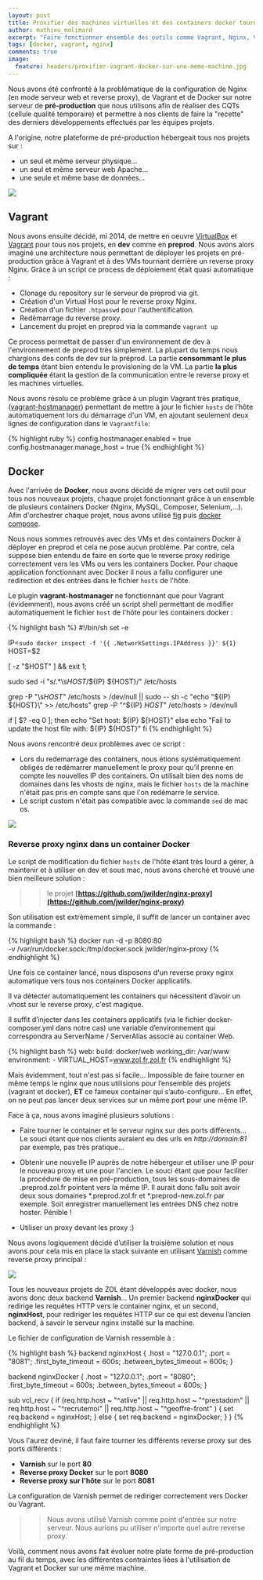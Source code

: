 ```yaml
---
layout: post
title: Proxifier des machines virtuelles et des containers docker tournant sur la même machine physique
author: mathieu_molimard
excerpt: "Faire fonctionner ensemble des outils comme Vagrant, Nginx, VirtualBox ou encore Docker (et ses containers) sur une même machine, n'est pas toujours facile. Découvrez l'architecture de notre serveur de pré-production et notre utilisation de ces outils."
tags: [docker, vagrant, nginx]
comments: true
image:
  feature: headers/proxifier-vagrant-docker-sur-une-meme-machine.jpg
---
```


Nous avons été confronté à la problématique de la configuration de Nginx (en mode serveur web et reverse proxy), de Vagrant et de Docker
sur notre serveur de **pré-production** que nous utilisons afin de réaliser des CQTs (cellule qualité temporaire) et permettre à nos clients
de faire la "recette" des derniers développements effectués par les équipes projets.

A l'origine, notre plateforme de pré-production hébergeait tous nos projets sur :

* un seul et même serveur physique...
* un seul et même serveur web Apache...
* une seule et même base de données...

<img src="/images/docker-vagrant-1.svg">

## Vagrant

Nous avons ensuite décidé, mi 2014, de mettre en oeuvre [VirtualBox](https://www.virtualbox.org/) et [Vagrant](https://www.vagrantup.com/)
pour tous nos projets, en **dev** comme en **preprod**. Nous avons alors imaginé une architecture nous permettant de déployer les projets
en pré-production grâce à Vagrant et à des VMs tournant derrière un reverse proxy Nginx.
Grâce à un script ce process de déploiement était quasi automatique :

* Clonage du repository sur le serveur de preprod via git.
* Création d'un Virtual Host pour le reverse proxy Nginx.
* Création d'un fichier `.htpasswd` pour l'authentification.
* Redémarrage du reverse proxy.
* Lancement du projet en preprod via la commande `vagrant up`

Ce process permettait de passer d'un environnement de dev à l'environnement de preprod très simplement. La plupart du temps nous chargions des confs de dev sur la préprod.
La partie **consommant le plus de temps** étant bien entendu le provisioning de la VM.
La partie **la plus compliquée** étant la gestion de la communication entre le reverse proxy et les machines virtuelles.

Nous avons résolu ce problème grâce à un plugin Vagrant très pratique, ([vagrant-hostmanager](https://github.com/smdahlen/vagrant-hostmanager))
permettant de mettre à jour le fichier `hosts` de l’hôte automatiquement lors du démarrage d'un VM, en ajoutant seulement deux lignes de configuration dans le `Vagrantfile`:

{% highlight ruby %}
config.hostmanager.enabled = true
config.hostmanager.manage_host = true
{% endhighlight %}

## Docker

Avec l'arrivée de **Docker**, nous avons décidé de migrer vers cet outil pour tous nos nouveaux projets,
chaque projet fonctionnant grâce à un ensemble de plusieurs containers Docker (Nginx, MySQL, Composer, Selenium,...).
Afin d'orchestrer chaque projet, nous avons utilisé [fig](http://www.fig.sh/) puis [docker compose](https://docs.docker.com/compose/).

Nous nous sommes retrouvés avec des VMs et des containers Docker à déployer en preprod et cela ne pose aucun problème.
Par contre, cela suppose bien entendu de faire en sorte que le reverse proxy redirige correctement vers les VMs ou vers les containers Docker.
Pour chaque application fonctionnant avec Docker il nous a fallu configurer une redirection et des entrées dans le fichier `hosts` de l'hôte.

Le plugin **vagrant-hostmanager** ne fonctionnant que pour Vagrant (évidemment),
nous avons créé un script shell permettant de modifier automatiquement le fichier `host` de l'hôte pour les containers docker :


{% highlight bash %}
#!/bin/sh
set -e

IP=`sudo docker inspect -f '{{ .NetworkSettings.IPAddress }}' ${1}`
HOST=$2

[ -z "$HOST" ] && exit 1;

sudo sed -i "s/.*\s${HOST}$/${IP} ${HOST}/" /etc/hosts

grep -P "\s${HOST}$" /etc/hosts > /dev/null || sudo -- sh -c "echo \"${IP} ${HOST}\" >> /etc/hosts"
grep -P "^${IP} ${HOST}$" /etc/hosts > /dev/null

if [ $? -eq 0 ]; then
    echo "Set host: ${IP} ${HOST}"
else
    echo "Fail to update the host file with: ${IP} ${HOST}"
fi
{% endhighlight %}

Nous avons rencontré deux problèmes avec ce script :

* Lors du redemarrage des containers, nous étions systématiquement obligés de redémarrer manuellement le proxy pour qu’il prenne en compte les nouvelles IP des containers. On utilisait bien des noms de domaines dans les vhosts de nginx, mais le fichier `hosts` de la machine n'était pas pris en compte sans que l'on redémarre le service.
* Le script custom n'était pas compatible avec la commande `sed` de mac os.

<img src="/images/docker-vagrant-2.svg">

### Reverse proxy nginx dans un container Docker

Le script de modification du fichier `hosts` de l'hôte étant très lourd a gérer, à maintenir et à utiliser en dev et sous mac,
nous avons cherché et trouvé une bien meilleure solution :

>> le projet **[https://github.com/jwilder/nginx-proxy](https://github.com/jwilder/nginx-proxy)**

Son utilisation est extrèmement simple, il suffit de lancer un container avec la commande :

{% highlight bash %}
docker run -d -p 8080:80 \
	   -v /var/run/docker.sock:/tmp/docker.sock jwilder/nginx-proxy
{% endhighlight %}

Une fois ce container lancé, nous disposons d'un reverse proxy nginx automatique vers tous nos containers Docker applicatifs.

Il va détecter automatiquement les containers qui nécessitent d’avoir un vhost sur le reverse proxy, c'est magique.

Il suffit d’injecter dans les containers applicatifs (via le fichier docker-composer.yml dans notre cas) une variable d’environnement qui correspondra
au ServerName / ServerAlias associé au container Web.

{% highlight bash %}
web:
    build: docker/web
    working_dir: /var/www
    environment:
       - VIRTUAL_HOST=www.zol.fr,zol.fr
{% endhighlight %}


Mais évidemment, tout n'est pas si facile...
Impossible de faire tourner en même temps le nginx que nous utilisions pour l’ensemble des projets (vagrant et docker),
**ET** ce fameux container qui s’auto-configure... En effet, on ne peut pas lancer deux services sur un même port pour une même IP.

Face à ça, nous avons imaginé plusieurs solutions :

* Faire tourner le container et le serveur nginx sur des ports différents...
Le souci étant que nos clients auraient eu des urls en *http://domain:81* par exemple, pas très pratique...

* Obtenir une nouvelle IP auprès de notre hébergeur et utiliser une IP pour le nouveau proxy et une pour l'ancien.
Le souci étant que pour faciliter la procédure de mise en pré-production, tous les sous-domaines de .preprod.zol.fr pointent vers la même IP.
Il aurait donc fallu soit avoir deux sous domaines *.preprod.zol.fr et *.preprod-new.zol.fr par exemple.
Soit enregistrer manuellement les entrées DNS chez notre hoster. Pénible !

* Utiliser un proxy devant les proxy :)


Nous avons logiquement décidé d’utiliser la troisième solution
et nous avons pour cela mis en place la stack suivante en utilisant [Varnish](https://www.varnish-cache.org/) comme reverse proxy principal :

<img src="/images/docker-vagrant-3.svg">

Tous les nouveaux projets de ZOL étant développés avec docker, nous avons donc deux backend **Varnish**...
Un premier backend **nginxDocker** qui redirige les requêtes HTTP vers le container nginx,
et un second, **nginxHost**, pour rediriger les requêtes HTTP sur ce qui est devenu l’ancien backend, à savoir le serveur nginx installé sur la machine.

Le fichier de configuration de Varnish ressemble à :

{% highlight bash %}
backend nginxHost {
        .host = "127.0.0.1";
        .port = "8081";
        .first_byte_timeout = 600s;
        .between_bytes_timeout = 600s;
}

backend nginxDocker {
        .host = "127.0.0.1";
        .port = "8080";
        .first_byte_timeout = 600s;
        .between_bytes_timeout = 600s;
}


sub vcl_recv {
  if (req.http.host ~ "^atlive" || req.http.host  ~ "^prestadom" || req.http.host  ~ "^recrutemoi"  || req.http.host  ~ "^geoffre-front" ) {
              set req.backend = nginxHost;
  } else {
            set req.backend = nginxDocker;
        }
}
{% endhighlight %}

Vous l'aurez deviné, il faut faire tourner les différents reverse proxy sur des ports différents :

* **Varnish** sur le port **80**
* **Reverse proxy Docker** sur le port **8080**
* **Reverse proxy sur l'hôte** sur le port **8081**

La configuration de Varnish permet de rediriger correctement vers Docker ou Vagrant.

>> Nous avons utilisé Varnish comme point d'entrée sur notre serveur.
>> Nous aurions pu utiliser n'importe quel autre reverse proxy.

Voilà, comment nous avons fait évoluer notre plate forme de pré-production au fil du temps,
avec les différentes contraintes liées à l'utilisation de Vagrant et Docker sur une même machine.
